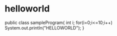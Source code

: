 # helloworld
public class sampleProgram{
int i;
for(i=0;i<=10;i++)
System.out.println("HELLOWORLD");
}
